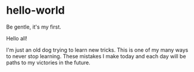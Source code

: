# hello-world
Be gentle,  it's my first.

Hello all!

I'm just an old dog trying to learn new tricks. This is one of my many ways to never stop learning.  These mistakes I make today and each day will be paths to my victories in the future.  
